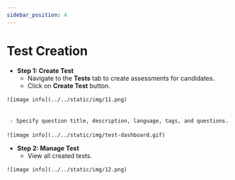 ```yaml
---
sidebar_position: 4
---
```


# Test Creation

   - **Step 1: Create Test**
     - Navigate to the **Tests** tab to create assessments for candidates.
     - Click on **Create Test** button.
  
    ![image info](../../static/img/11.png) 


     - Specify question title, description, language, tags, and questions.
  
    ![image info](../../static/img/test-dashboard.gif) 

   - **Step 2: Manage Test**
     - View all created tests.
  
    ![image info](../../static/img/12.png)
